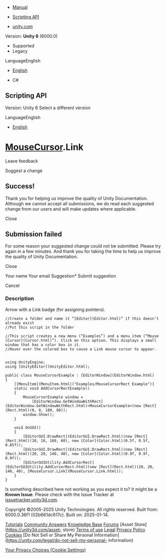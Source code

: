 [ ]()

  * [Manual](../Manual/index.html)
  * [Scripting API](../ScriptReference/index.html)

  * [unity.com](https://unity.com/)

Version: **Unity 6** (6000.0)

  * Supported
  * Legacy

LanguageEnglish

  * [English]()

  * C#

[ ](https://docs.unity3d.com)

## Scripting API

Version: Unity 6 Select a different version

LanguageEnglish

  * [English]()

#  [MouseCursor](MouseCursor.html).Link

Leave feedback

Suggest a change

## Success!

Thank you for helping us improve the quality of Unity Documentation. Although
we cannot accept all submissions, we do read each suggested change from our
users and will make updates where applicable.

Close

## Submission failed

For some reason your suggested change could not be submitted. Please <a>try
again</a> in a few minutes. And thank you for taking the time to help us
improve the quality of Unity Documentation.

Close

Your name Your email Suggestion* Submit suggestion

Cancel

[ ]()

### Description

Arrow with a Link badge (for assigning pointers).

    
    
    //Create a folder and name it “[Editor](Editor.html)” if this doesn’t already exist
    //Put this script in the folder  
      
    //This script creates a new menu (“Examples”) and a menu item (“Mouse [Cursor](Cursor.html)”). Click on this option. This displays a small window that has a color box in it.
    //Hover over the colored box to cause a Link mouse cursor to appear.  
      
    
    using UnityEngine;
    using [UnityEditor](UnityEditor.html);  
      
    public class MouseCursorExample : [EditorWindow](EditorWindow.html)
    {
        [[MenuItem](MenuItem.html)("Examples/MouseCursorRect Example")]
        static void AddCursorRectExample()
        {
            MouseCursorExample window =
                [EditorWindow.GetWindowWithRect](EditorWindow.GetWindowWithRect.html)<MouseCursorExample>(new [Rect](Rect.html)(0, 0, 180, 80));
            window.Show();
        }  
      
        void OnGUI()
        {
            [EditorGUI.DrawRect](EditorGUI.DrawRect.html)(new [Rect](Rect.html)(10, 10, 160, 60), new [Color](Color.html)(0.5f, 0.5f, 0.85f));
            [EditorGUI.DrawRect](EditorGUI.DrawRect.html)(new [Rect](Rect.html)(20, 20, 140, 40), new [Color](Color.html)(0.9f, 0.9f, 0.9f));
            [EditorGUIUtility.AddCursorRect](EditorGUIUtility.AddCursorRect.html)(new [Rect](Rect.html)(20, 20, 140, 40), [MouseCursor.Link](MouseCursor.Link.html));
        }
    }
    

Is something described here not working as you expect it to? It might be a
**Known Issue**. Please check with the Issue Tracker at
[issuetracker.unity3d.com](https://issuetracker.unity3d.com).

Copyright ©2005-2025 Unity Technologies. All rights reserved. Built from:
6000.0.36f1 (02b661dc617c). Built on: 2025-01-14.

[Tutorials](https://unity3d.com/learn) [Community
Answers](https://answers.unity3d.com) [Knowledge
Base](https://support.unity3d.com/hc/en-us)
[Forums](https://forum.unity3d.com) [Asset Store](https://unity3d.com/asset-
store) [Terms of use](https://docs.unity3d.com/Manual/TermsOfUse.html)
[Legal](https://unity.com/legal) [Privacy
Policy](https://unity.com/legal/privacy-policy)
[Cookies](https://unity.com/legal/cookie-policy) [Do Not Sell or Share My
Personal Information](https://unity.com/legal/do-not-sell-my-personal-
information)

[Your Privacy Choices (Cookie Settings)](javascript:void\(0\);)

